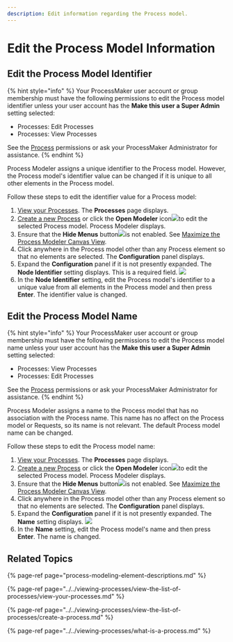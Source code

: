```yaml
---
description: Edit information regarding the Process model.
---
```


# Edit the Process Model Information

## Edit the Process Model Identifier

{% hint style="info" %}
Your ProcessMaker user account or group membership must have the following permissions to edit the Process model identifier unless your user account has the **Make this user a Super Admin** setting selected:

* Processes: Edit Processes
* Processes: View Processes

See the [Process](../../../processmaker-administration/permission-descriptions-for-users-and-groups.md#processes) permissions or ask your ProcessMaker Administrator for assistance.
{% endhint %}

Process Modeler assigns a unique identifier to the Process model. However, the Process model's identifier value can be changed if it is unique to all other elements in the Process model.

Follow these steps to edit the identifier value for a Process model:

1. [View your Processes](https://processmaker.gitbook.io/processmaker-4-community/-LPblkrcFWowWJ6HZdhC/~/drafts/-LRhVZm0ddxDcGGdN5ZN/primary/designing-processes/viewing-processes/view-the-list-of-processes/view-your-processes#view-all-processes). The **Processes** page displays.
2. [Create a new Process](../../viewing-processes/view-the-list-of-processes/create-a-process.md) or click the **Open Modeler** icon![](../../../.gitbook/assets/open-modeler-edit-icon-processes-page-processes.png)to edit the selected Process model. Process Modeler displays.
3. Ensure that the **Hide Menus** button![](../../../.gitbook/assets/hide-menus-button-process-modeler-processes.png)is not enabled. See [Maximize the Process Modeler Canvas View](../navigate-around-your-process-model.md#maximize-the-process-modeler-canvas-view).
4. Click anywhere in the Process model other than any Process element so that no elements are selected. The **Configuration** panel displays.
5. Expand the **Configuration** panel if it is not presently expanded. The **Node Identifier** setting displays. This is a required field. ![](../../../.gitbook/assets/identifier-process-modeler-processes.png) 
6. In the **Node Identifier** setting, edit the Process model's identifier to a unique value from all elements in the Process model and then press **Enter**. The identifier value is changed.

## Edit the Process Model Name

{% hint style="info" %}
Your ProcessMaker user account or group membership must have the following permissions to edit the Process model name unless your user account has the **Make this user a Super Admin** setting selected:

* Processes: View Processes
* Processes: Edit Processes

See the [Process](../../../processmaker-administration/permission-descriptions-for-users-and-groups.md#processes) permissions or ask your ProcessMaker Administrator for assistance.
{% endhint %}

Process Modeler assigns a name to the Process model that has no association with the Process name. This name has no affect on the Process model or Requests, so its name is not relevant. The default Process model name can be changed.

Follow these steps to edit the Process model name:

1. [View your Processes](https://processmaker.gitbook.io/processmaker-4-community/-LPblkrcFWowWJ6HZdhC/~/drafts/-LRhVZm0ddxDcGGdN5ZN/primary/designing-processes/viewing-processes/view-the-list-of-processes/view-your-processes#view-all-processes). The **Processes** page displays.
2. [Create a new Process](../../viewing-processes/view-the-list-of-processes/create-a-process.md) or click the **Open Modeler** icon![](../../../.gitbook/assets/open-modeler-edit-icon-processes-page-processes.png)to edit the selected Process model. Process Modeler displays.
3. Ensure that the **Hide Menus** button![](../../../.gitbook/assets/hide-menus-button-process-modeler-processes.png)is not enabled. See [Maximize the Process Modeler Canvas View](../navigate-around-your-process-model.md#maximize-the-process-modeler-canvas-view).
4. Click anywhere in the Process model other than any Process element so that no elements are selected. The **Configuration** panel displays.
5. Expand the **Configuration** panel if it is not presently expanded. The **Name** setting displays. ![](../../../.gitbook/assets/name-process-modeler-processes.png) 
6. In the **Name** setting, edit the Process model's name and then press **Enter**. The name is changed.

## Related Topics

{% page-ref page="process-modeling-element-descriptions.md" %}

{% page-ref page="../../viewing-processes/view-the-list-of-processes/view-your-processes.md" %}

{% page-ref page="../../viewing-processes/view-the-list-of-processes/create-a-process.md" %}

{% page-ref page="../../viewing-processes/what-is-a-process.md" %}


